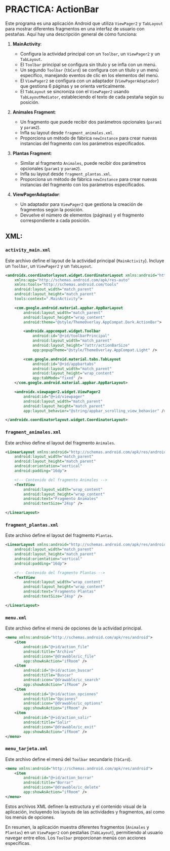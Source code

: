 # PRACTICA: ActionBar

Este programa es una aplicación Android que utiliza `ViewPager2` y `TabLayout` para mostrar diferentes fragmentos en una interfaz de usuario con pestañas. Aquí hay una descripción general de cómo funciona:

1. **MainActivity**:
   - Configura la actividad principal con un `Toolbar`, un `ViewPager2` y un `TabLayout`.
   - El `Toolbar` principal se configura sin título y se infla con un menú.
   - Un segundo `Toolbar` (`tbCard`) se configura con un título y un menú específico, manejando eventos de clic en los elementos del menú.
   - El `ViewPager2` se configura con un adaptador (`ViewPagerAdaptador`) que gestiona 6 páginas y se orienta verticalmente.
   - El `TabLayout` se sincroniza con el `ViewPager2` usando `TabLayoutMediator`, estableciendo el texto de cada pestaña según su posición.

2. **Animales Fragment**:
   - Un fragmento que puede recibir dos parámetros opcionales (`param1` y `param2`).
   - Infla su layout desde `fragment_animales.xml`.
   - Proporciona un método de fábrica `newInstance` para crear nuevas instancias del fragmento con los parámetros especificados.

3. **Plantas Fragment**:
   - Similar al fragmento `Animales`, puede recibir dos parámetros opcionales (`param1` y `param2`).
   - Infla su layout desde `fragment_plantas.xml`.
   - Proporciona un método de fábrica `newInstance` para crear nuevas instancias del fragmento con los parámetros especificados.

4. **ViewPagerAdaptador**:
   - Un adaptador para `ViewPager2` que gestiona la creación de fragmentos según la posición.
   - Devuelve el número de elementos (páginas) y el fragmento correspondiente a cada posición.


## XML:


### `activity_main.xml`
Este archivo define el layout de la actividad principal (`MainActivity`). Incluye un `Toolbar`, un `ViewPager2` y un `TabLayout`.

```xml
<androidx.coordinatorlayout.widget.CoordinatorLayout xmlns:android="http://schemas.android.com/apk/res/android"
    xmlns:app="http://schemas.android.com/apk/res-auto"
    xmlns:tools="http://schemas.android.com/tools"
    android:layout_width="match_parent"
    android:layout_height="match_parent"
    tools:context=".MainActivity">

    <com.google.android.material.appbar.AppBarLayout
        android:layout_width="match_parent"
        android:layout_height="wrap_content"
        android:theme="@style/ThemeOverlay.AppCompat.Dark.ActionBar">

        <androidx.appcompat.widget.Toolbar
            android:id="@+id/toolbarPrincipal"
            android:layout_width="match_parent"
            android:layout_height="?attr/actionBarSize"
            app:popupTheme="@style/ThemeOverlay.AppCompat.Light" />

        <com.google.android.material.tabs.TabLayout
            android:id="@+id/appbartabs"
            android:layout_width="match_parent"
            android:layout_height="wrap_content"
            app:tabMode="fixed" />
    </com.google.android.material.appbar.AppBarLayout>

    <androidx.viewpager2.widget.ViewPager2
        android:id="@+id/viewpager"
        android:layout_width="match_parent"
        android:layout_height="match_parent"
        app:layout_behavior="@string/appbar_scrolling_view_behavior" />

</androidx.coordinatorlayout.widget.CoordinatorLayout>
```

### `fragment_animales.xml`
Este archivo define el layout del fragmento `Animales`.

```xml
<LinearLayout xmlns:android="http://schemas.android.com/apk/res/android"
    android:layout_width="match_parent"
    android:layout_height="match_parent"
    android:orientation="vertical"
    android:padding="16dp">

    <!-- Contenido del fragmento Animales -->
    <TextView
        android:layout_width="wrap_content"
        android:layout_height="wrap_content"
        android:text="Fragmento Animales"
        android:textSize="24sp" />

</LinearLayout>
```

### `fragment_plantas.xml`
Este archivo define el layout del fragmento `Plantas`.

```xml
<LinearLayout xmlns:android="http://schemas.android.com/apk/res/android"
    android:layout_width="match_parent"
    android:layout_height="match_parent"
    android:orientation="vertical"
    android:padding="16dp">

    <!-- Contenido del fragmento Plantas -->
    <TextView
        android:layout_width="wrap_content"
        android:layout_height="wrap_content"
        android:text="Fragmento Plantas"
        android:textSize="24sp" />

</LinearLayout>
```

### `menu.xml`
Este archivo define el menú de opciones de la actividad principal.

```xml
<menu xmlns:android="http://schemas.android.com/apk/res/android">
    <item
        android:id="@+id/action_file"
        android:title="Archivo"
        android:icon="@drawable/ic_file"
        app:showAsAction="ifRoom" />
    <item
        android:id="@+id/action_buscar"
        android:title="Buscar"
        android:icon="@drawable/ic_search"
        app:showAsAction="ifRoom" />
    <item
        android:id="@+id/action_opciones"
        android:title="Opciones"
        android:icon="@drawable/ic_options"
        app:showAsAction="ifRoom" />
    <item
        android:id="@+id/action_salir"
        android:title="Salir"
        android:icon="@drawable/ic_exit"
        app:showAsAction="ifRoom" />
</menu>
```

### `menu_tarjeta.xml`
Este archivo define el menú del `Toolbar` secundario (`tbCard`).

```xml
<menu xmlns:android="http://schemas.android.com/apk/res/android">
    <item
        android:id="@+id/action_borrar"
        android:title="Borrar"
        android:icon="@drawable/ic_delete"
        app:showAsAction="ifRoom" />
</menu>
```

Estos archivos XML definen la estructura y el contenido visual de la aplicación, incluyendo los layouts de las actividades y fragmentos, así como los menús de opciones.


En resumen, la aplicación muestra diferentes fragmentos (`Animales` y `Plantas`) en un `ViewPager2` con pestañas (`TabLayout`), permitiendo al usuario navegar entre ellos. Los `Toolbar` proporcionan menús con acciones específicas.
